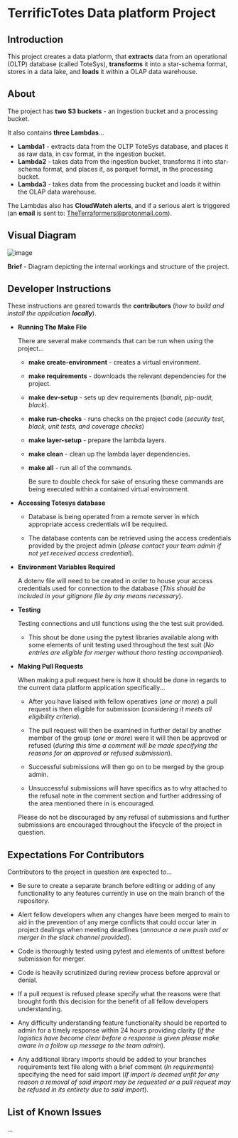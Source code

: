 # TerrificTotes Data platform Project

## Introduction

This project creates a data platform, that **extracts** data from an operational (OLTP) database (called ToteSys), **transforms** it into a star-schema format, stores in a data lake, and **loads** it within a OLAP data warehouse.

## About

The project has **two S3 buckets** - an ingestion bucket and a processing bucket.

It also contains **three Lambdas**...

- **Lambda1** - extracts data from the OLTP ToteSys database, and places it as raw data, in csv format, in the ingestion bucket.
- **Lambda2** - takes data from the ingestion bucket, transforms it into star-schema format, and places it, as parquet format, in the processing bucket.
- **Lambda3** - takes data from the processing bucket and loads it within the OLAP data warehouse.

The Lambdas also has **CloudWatch alerts**, and if a serious alert is triggered (an **email** is sent to: <TheTerraformers@protonmail.com>).

## Visual Diagram

![image](https://github.com/user-attachments/assets/c33c64f2-a473-420a-aa45-033201c809b8)



**Brief** - Diagram depicting the internal workings and structure of the project.

## Developer Instructions

These instructions are geared towards the **contributors** (*how to build and install the application **locally***).

- **Running The Make File**

    There are several make commands that can be run when using the project...

  - **make create-environment** - creates a virtual environment.
  - **make requirements** - downloads the relevant dependencies for the project.
  - **make dev-setup** - sets up dev requirements (*bandit, pip-audit, black*).
  - **make run-checks** - runs checks on the project code (*security test, black, unit tests, and coverage checks*)
  - **make layer-setup** - prepare the lambda layers.
  - **make clean** - clean up the lambda layer dependencies.
  - **make all** - run all of the commands.

    Be sure to double check for sake of ensuring these commands are being executed within a contained virtual environment.

- **Accessing Totesys database**

  - Database is being operated from a remote server in which appropriate access credentials will be required.

  - The database contents can be retrieved using the access credentials provided by the project admin (*please contact your team admin if not yet received access credential*).

- **Environment Variables Required**

  A dotenv file will need to be created in order to house your access credentials used for connection to the database (*This should be included in your gitignore file by any means necessary*).

- **Testing**

  Testing connections and util functions using the the test suit provided.

  - This shout be done using the pytest libraries available along with some elements of unit testing used throughout the test suit (*No entries are eligible for merger without thoro testing accompanied*).

- **Making Pull Requests**

  When making a pull request here is how it should be done in regards to the current data platform application specifically...

  - After you have liaised with fellow operatives (*one or more*) a pull request is then eligible for submission (*considering it meets all eligibility criteria*).

  - The pull request will then be examined in further detail by another member of the group (*one or more*) were it will then be approved or refused (*during this time a comment will be made specifying the reasons for an approved or refused submission*).

  - Successful submissions will then go on to be merged by the group admin.

  - Unsuccessful submissions will have specifics as to why attached to the refusal note in the comment section and further addressing of the area mentioned there in is encouraged.

  Please do not be discouraged by any refusal of submissions and further submissions are encouraged throughout the lifecycle of the project in question.

## Expectations For Contributors

Contributors to the project in question are expected to...

- Be sure to create a separate branch before editing or adding of any functionality to any features currently in use on the main branch of the repository.

- Alert fellow developers when any changes have been merged to main to aid in the prevention of any merge conflicts that could occur later in project dealings when meeting deadlines (*announce a new push and or merger in the slack channel provided*).

- Code is thoroughly tested using pytest and elements of unittest before submission for merger.

- Code is heavily scrutinized during review process before approval or denial.

- If a pull request is refused please specify what the reasons were that brought forth this decision for the benefit of all fellow developers understanding.

- Any difficulty understanding feature functionality should be reported to admin for a timely response within 24 hours providing clarity (*if the logistics have become clear before a response is given please make aware in a follow up message to the team admin*).

- Any additional library imports should be added to your branches requirements text file along with a brief comment (*In requirements*) specifying the need for said import (*If import is deemed unfit for any reason a removal of said import may be requested or a pull request may be refused in its entirety due to said import*).

## List of Known Issues

...
